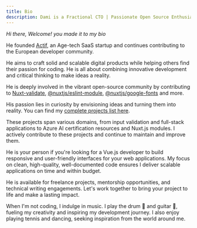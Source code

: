 ```yaml
---
title: Bio
description: Dami is a Fractional CTO | Passionate Open Source Enthusiast | Vue.js & Nuxt Fullstack Developer | Mentor | Technical Writer
---
```


_Hi there, Welcome! you made it to my bio_

He founded [Actif](https://www.actif.online/), an Age-tech SaaS startup and continues contributing to the European developer community.

He aims to craft solid and scalable digital products while helping others find their passion for coding. He is all about combining innovative development and critical thinking to make ideas a reality.

He is deeply involved in the vibrant open-source community by contributing to [Nuxt-validate](https://github.com/lewyuburi/nuxt-validate), [@nuxtjs/eslint-module](https://github.com/nuxt-modules/eslint), [@nuxtjs/google-fonts](https://github.com/nuxt-modules/google-fonts) and more.

His passion lies in curiosity by envisioning ideas and turning them into reality. You can find my [complete projects list here](/projects).

These projects span various domains, from input validation and full-stack applications to Azure AI certification resources and Nuxt.js modules. I actively contribute to these projects and continue to maintain and improve them.

He is your person if you're looking for a Vue.js developer to build responsive and user-friendly interfaces for your web applications. My focus on clean, high-quality, well-documented code ensures I deliver scalable applications on time and within budget.

He is available for freelance projects, mentorship opportunities, and technical writing engagements. Let's work together to bring your project to life and make a lasting impact.

When I'm not coding, I indulge in music. I play the drum 🥁 and guitar 🎸, fueling my creativity and inspiring my development journey. I also enjoy playing tennis and dancing, seeking inspiration from the world around me.
